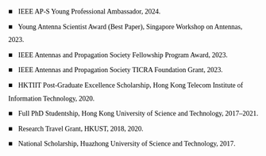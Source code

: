 <div style="font-family: Georgia, serif; color: black; line-height: 1.9;">
  <p style="margin: 4px 0;"><span style="color: black; font-weight: bold; margin-right: 8px;">■</span> IEEE AP-S Young Professional Ambassador, 2024.</p>

  <p style="margin: 4px 0;"><span style="color: black; font-weight: bold; margin-right: 8px;">■</span> Young Antenna Scientist Award (Best Paper), Singapore Workshop on Antennas, 2023.</p>

  <p style="margin: 4px 0;"><span style="color: black; font-weight: bold; margin-right: 8px;">■</span> IEEE Antennas and Propagation Society Fellowship Program Award, 2023.</p>

  <p style="margin: 4px 0;"><span style="color: black; font-weight: bold; margin-right: 8px;">■</span> IEEE Antennas and Propagation Society TICRA Foundation Grant, 2023.</p>

  <p style="margin: 4px 0;"><span style="color: black; font-weight: bold; margin-right: 8px;">■</span> HKTIIT Post-Graduate Excellence Scholarship, Hong Kong Telecom Institute of Information Technology, 2020.</p>

  <p style="margin: 4px 0;"><span style="color: black; font-weight: bold; margin-right: 8px;">■</span> Full PhD Studentship, Hong Kong University of Science and Technology, 2017–2021.</p>

  <p style="margin: 4px 0;"><span style="color: black; font-weight: bold; margin-right: 8px;">■</span> Research Travel Grant, HKUST, 2018, 2020.</p>

  <p style="margin: 4px 0;"><span style="color: black; font-weight: bold; margin-right: 8px;">■</span> National Scholarship, Huazhong University of Science and Technology, 2017.</p>
</div>
